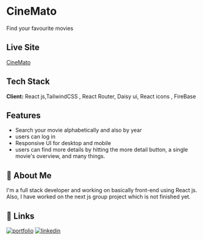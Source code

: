 # CineMato

Find your favourite movies

## Live Site

[CineMato](https://cinemato-ce595.web.app)

## Tech Stack

**Client:** React js,TailwindCSS , React Router, Daisy ui, React icons ,
FireBase

## Features

- Search your movie alphabetically and also by year
- users can log in
- Responsive UI for desktop and mobile
- users can find more details by hitting the more detail button, a single movie's overview, and many things.

## 🚀 About Me

I'm a full stack developer and working on basically front-end using React js. Also, I have worked on the next js group project which is not finished yet.

## 🔗 Links

[![portfolio](https://img.shields.io/badge/my_portfolio-000?style=for-the-badge&logo=ko-fi&logoColor=white)](https://web-dev-portfolio-rashida.netlify.app/)
[![linkedin](https://img.shields.io/badge/linkedin-0A66C2?style=for-the-badge&logo=linkedin&logoColor=white)](https://www.linkedin.com/in/therashida-akter)
